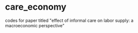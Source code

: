 # care_economy
codes for paper titled "effect of informal care on labor supply: a macroeconomic perspective"
